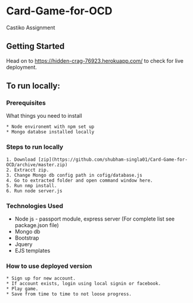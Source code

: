 # Card-Game-for-OCD
Castiko Assignment

## Getting Started
Head on to https://hidden-crag-76923.herokuapp.com/ to check for live deployment.

## To run locally:

### Prerequisites

What things you need to install

```
* Node environemt with npm set up
* Mongo databse installed locally
```
### Steps to run locally
```
1. Download [zip](https://github.com/shubham-singla01/Card-Game-for-OCD/archive/master.zip)
2. Extracct zip.
3. Change Mongo db config path in cofig/database.js
4. Go to extracted folder and open command window here.
5. Run nmp install.
6. Run node server.js
```

### Technologies Used

* Node js - passport module, express server (For complete list see package.json file)
* Mongo db
* Bootstrap
* Jquery
* EJS templates

### How to use deployed version

```
* Sign up for new account.
* If account exists, login using local signin or facebook.
* Play game.
* Save from time to time to not loose progress.
```
